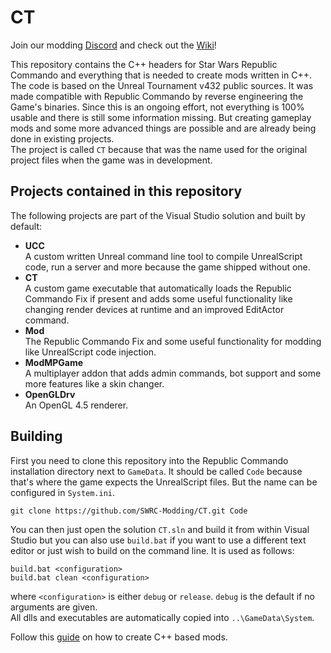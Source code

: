 # CT
Join our modding [Discord](https://discord.gg/3u69jMa) and check out the [Wiki](https://wiki.swrc-modding.net/index.php?title=Star_Wars_Republic_Commando_Wiki)!<br>

This repository contains the C++ headers for Star Wars Republic Commando and everything that is needed to create mods written in C++. The code is based on the Unreal Tournament v432 public sources. It was made compatible with Republic Commando by reverse engineering the Game's binaries. Since this is an ongoing effort, not everything is 100% usable and there is still some information missing. But creating gameplay mods and some more advanced things are possible and are already being done in existing projects.<br>
The project is called `CT` because that was the name used for the original project files when the game was in development.

## Projects contained in this repository
The following projects are part of the Visual Studio solution and built by default:
* __UCC__  
	A custom written Unreal command line tool to compile UnrealScript code, run a server and more because the game shipped without one.
* __CT__  
	A custom game executable that automatically loads the Republic Commando Fix if present and adds some useful functionality like changing render devices at runtime and an improved EditActor command.
* __Mod__  
	The Republic Commando Fix and some useful functionality for modding like UnrealScript code injection.
* __ModMPGame__  
	A multiplayer addon that adds admin commands, bot support and some more features like a skin changer.
* __OpenGLDrv__  
	An OpenGL 4.5 renderer.

## Building
First you need to clone this repository into the Republic Commando installation directory next to `GameData`. It should be called `Code` because that's where the game expects the UnrealScript files. But the name can be configured in `System.ini`.
```
git clone https://github.com/SWRC-Modding/CT.git Code
```

You can then just open the solution `CT.sln` and build it from within Visual Studio but you can also use `build.bat` if you want to use a different text editor or just wish to build on the command line. It is used as follows:
```
build.bat <configuration>
build.bat clean <configuration>
```
where `<configuration>` is either `debug` or `release`. `debug` is the default if no arguments are given.  
All dlls and executables are automatically copied into `..\GameData\System`.  
  
Follow this [guide](https://wiki.swrc-modding.net/index.php?title=Writing_Native_Code) on how to create C++ based mods.
